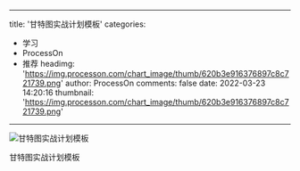 
---
title: '甘特图实战计划模板'
categories: 
 - 学习
 - ProcessOn
 - 推荐
headimg: 'https://img.processon.com/chart_image/thumb/620b3e916376897c8c721739.png'
author: ProcessOn
comments: false
date: 2022-03-23 14:20:16
thumbnail: 'https://img.processon.com/chart_image/thumb/620b3e916376897c8c721739.png'
---

<div>   
<img class="thumb" alt="甘特图实战计划模板" src="https://img.processon.com/chart_image/thumb/620b3e916376897c8c721739.png" referrerpolicy="no-referrer">
<p>甘特图实战计划模板</p>  
</div>
            